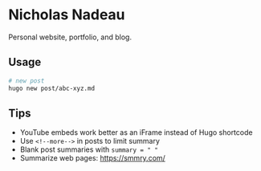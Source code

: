 # Nicholas Nadeau

Personal website, portfolio, and blog.

## Usage

```bash
# new post
hugo new post/abc-xyz.md
```

## Tips

- YouTube embeds work better as an iFrame instead of Hugo shortcode
- Use `<!--more-->` in posts to limit summary
- Blank post summaries with `summary = " "`
- Summarize web pages: https://smmry.com/

